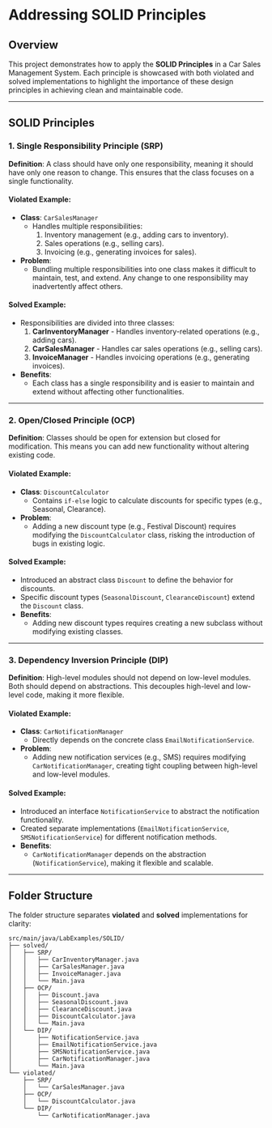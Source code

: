 
# Addressing SOLID Principles

## Overview
This project demonstrates how to apply the **SOLID Principles** in a Car Sales Management System. Each principle is showcased with both violated and solved implementations to highlight the importance of these design principles in achieving clean and maintainable code.

---

## SOLID Principles
### 1. Single Responsibility Principle (SRP)
**Definition**: A class should have only one responsibility, meaning it should have only one reason to change. This ensures that the class focuses on a single functionality.

#### **Violated Example**:
- **Class**: `CarSalesManager`
  - Handles multiple responsibilities:
    1. Inventory management (e.g., adding cars to inventory).
    2. Sales operations (e.g., selling cars).
    3. Invoicing (e.g., generating invoices for sales).
- **Problem**:
  - Bundling multiple responsibilities into one class makes it difficult to maintain, test, and extend. Any change to one responsibility may inadvertently affect others.

#### **Solved Example**:
- Responsibilities are divided into three classes:
  1. **CarInventoryManager** - Handles inventory-related operations (e.g., adding cars).
  2. **CarSalesManager** - Handles car sales operations (e.g., selling cars).
  3. **InvoiceManager** - Handles invoicing operations (e.g., generating invoices).
- **Benefits**:
  - Each class has a single responsibility and is easier to maintain and extend without affecting other functionalities.

---

### 2. Open/Closed Principle (OCP)
**Definition**: Classes should be open for extension but closed for modification. This means you can add new functionality without altering existing code.

#### **Violated Example**:
- **Class**: `DiscountCalculator`
  - Contains `if-else` logic to calculate discounts for specific types (e.g., Seasonal, Clearance).
- **Problem**:
  - Adding a new discount type (e.g., Festival Discount) requires modifying the `DiscountCalculator` class, risking the introduction of bugs in existing logic.

#### **Solved Example**:
- Introduced an abstract class `Discount` to define the behavior for discounts.
- Specific discount types (`SeasonalDiscount`, `ClearanceDiscount`) extend the `Discount` class.
- **Benefits**:
  - Adding new discount types requires creating a new subclass without modifying existing classes.

---

### 3. Dependency Inversion Principle (DIP)
**Definition**: High-level modules should not depend on low-level modules. Both should depend on abstractions. This decouples high-level and low-level code, making it more flexible.

#### **Violated Example**:
- **Class**: `CarNotificationManager`
  - Directly depends on the concrete class `EmailNotificationService`.
- **Problem**:
  - Adding new notification services (e.g., SMS) requires modifying `CarNotificationManager`, creating tight coupling between high-level and low-level modules.

#### **Solved Example**:
- Introduced an interface `NotificationService` to abstract the notification functionality.
- Created separate implementations (`EmailNotificationService`, `SMSNotificationService`) for different notification methods.
- **Benefits**:
  - `CarNotificationManager` depends on the abstraction (`NotificationService`), making it flexible and scalable.

---

## Folder Structure
The folder structure separates **violated** and **solved** implementations for clarity:

```plaintext
src/main/java/LabExamples/SOLID/
├── solved/
│   ├── SRP/
│   │   ├── CarInventoryManager.java
│   │   ├── CarSalesManager.java
│   │   ├── InvoiceManager.java
│   │   └── Main.java
│   ├── OCP/
│   │   ├── Discount.java
│   │   ├── SeasonalDiscount.java
│   │   ├── ClearanceDiscount.java
│   │   ├── DiscountCalculator.java
│   │   └── Main.java
│   └── DIP/
│       ├── NotificationService.java
│       ├── EmailNotificationService.java
│       ├── SMSNotificationService.java
│       ├── CarNotificationManager.java
│       └── Main.java
└── violated/
    ├── SRP/
    │   └── CarSalesManager.java
    ├── OCP/
    │   └── DiscountCalculator.java
    └── DIP/
        └── CarNotificationManager.java

